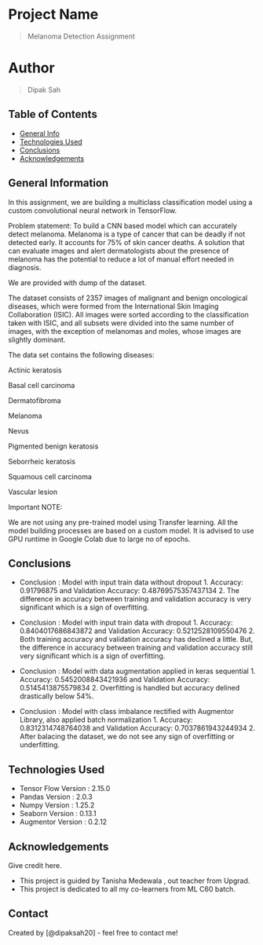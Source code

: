 # Project Name
> Melanoma Detection Assignment


# Author
> Dipak Sah
 
## Table of Contents
* [General Info](#general-information)
* [Technologies Used](#technologies-used)
* [Conclusions](#conclusions)
* [Acknowledgements](#acknowledgements)


## General Information
In this assignment, we are building a multiclass classification model using a custom convolutional neural network in TensorFlow. 

Problem statement: To build a CNN based model which can accurately detect melanoma. Melanoma is a type of cancer that can be deadly if not detected early. It accounts for 75% of skin cancer deaths. A solution that can evaluate images and alert dermatologists about the presence of melanoma has the potential to reduce a lot of manual effort needed in diagnosis.

We are provided with dump of the dataset. 

The dataset consists of 2357 images of malignant and benign oncological diseases, which were formed from the International Skin Imaging Collaboration (ISIC). All images were sorted according to the classification taken with ISIC, and all subsets were divided into the same number of images, with the exception of melanomas and moles, whose images are slightly dominant.

The data set contains the following diseases:

Actinic keratosis

Basal cell carcinoma

Dermatofibroma

Melanoma

Nevus

Pigmented benign keratosis

Seborrheic keratosis

Squamous cell carcinoma

Vascular lesion
 
Important NOTE:

We are not using any pre-trained model using Transfer learning. All the model building processes are based on a custom model.
It is advised to use GPU runtime in Google Colab due to large no of epochs.

## Conclusions
- Conclusion : Model with input train data without dropout
        1.  Accuracy:  0.91796875 and Validation Accuracy:  0.48769575357437134
        2.  The difference in accuracy between training and validation accuracy is very significant which is a sign of overfitting.

- Conclusion : Model with input train data with dropout
        1.  Accuracy:  0.8404017686843872 and Validation Accuracy:  0.5212528109550476
        2.  Both training accuracy and validation accuracy has declined a little. But, the difference in accuracy between training and validation accuracy still very significant which is a sign of overfitting.

- Conclusion : Model with data augmentation applied in keras sequential
        1.  Accuracy:  0.5452008843421936 and Validation Accuracy:  0.5145413875579834
        2.  Overfitting is handled but accuracy delined drastically below 54%.

- Conclusion : Model with class imbalance rectified with Augmentor Library, also applied batch normalization
        1.  Accuracy:  0.8312314748764038 and Validation Accuracy:  0.7037861943244934
        2.  After balacing the dataset, we do not see any sign of overfitting or underfitting.


## Technologies Used
- Tensor Flow Version : 2.15.0
- Pandas Version      : 2.0.3
- Numpy  Version      : 1.25.2
- Seaborn Version     : 0.13.1
- Augmentor Version   : 0.2.12


## Acknowledgements
Give credit here.
- This project is guided by Tanisha Medewala , out teacher from Upgrad.
- This project is dedicated to all my co-learners from ML C60 batch.


## Contact
Created by [@dipaksah20] - feel free to contact me!


